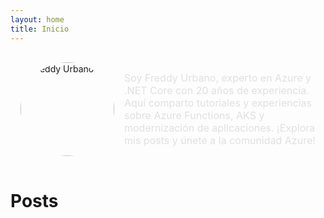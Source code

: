 ```yaml
---
layout: home
title: Inicio
---
```


<div style="display: flex; align-items: center; gap: 1rem; max-width: 800px; margin: 0 auto; padding: 1rem;">
  <img src="https://safirmacorreosoluetech.blob.core.windows.net/fotos/perfil-freddy.jpeg" alt="Freddy Urbano" style="width: 150px; height: auto; border-radius: 50%; flex-shrink: 0;">
  <p style="margin: 0; color: #e0e0e0; font-size: 1rem;">Soy Freddy Urbano, experto en Azure y .NET Core con 20 años de experiencia. Aquí comparto tutoriales y experiencias sobre Azure Functions, AKS y modernización de aplicaciones. ¡Explora mis posts y únete a la comunidad Azure!</p>
</div>

# Posts
